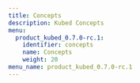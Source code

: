 ```yaml
---
title: Concepts
description: Kubed Concepts
menu:
  product_kubed_0.7.0-rc.1:
    identifier: concepts
    name: Concepts
    weight: 20
menu_name: product_kubed_0.7.0-rc.1
---
```


